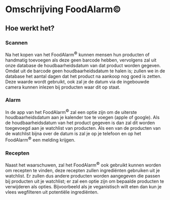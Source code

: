 # Omschrijving FoodAlarm©
## Hoe werkt het?
### Scannen
Na het kopen van het FoodAlarm<sup>©</sup> kunnen mensen hun producten of handmatig toevoegen als deze geen barcode hebben, vervolgens zal uit onze database de houdbaarheidsdatum van dat product worden gegeven. Omdat uit de barcode geen houdbaarheidsdatum te halen is; zullen we in de database het aantal dagen dat het product na aankoop nog goed is zetten. Deze waarde wordt gebruikt, ook zal je de datum via de ingebouwde camera kunnen inlezen bij producten waar dit op staat.
### Alarm
In de app van het FoodAlarm<sup>©</sup> zal een optie zijn om de uiterste houdbaarheidsdatum aan je kalender toe te voegen (apple of google).
Als de houdbaarheidsdatum van het product gegeven is dan zal dit worden toegevoegd aan je watchlist van producten. Als een van de producten van de watchlist bijna over de datum is zal je op je telefoon en op het FoodAlarm<sup>©</sup> een melding krijgen.
### Recepten
Naast het waarschuwen, zal het FoodAlarm<sup>©</sup> ook gebruikt kunnen worden om recepten te vinden, deze recepten zullen ingrediënten gebruiken uit je watchlist. Er zullen dus andere producten worden aangegeven die passen bij producten uit je watchlist; er zal een optie zijn om bepaalde producten te verwijderen als opties. Bijvoorbeeld als je veganistisch wilt eten dan kun je vlees wegfilteren uit potentiële ingrediënten. 